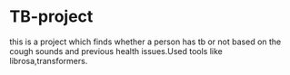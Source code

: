 # TB-project
this is a project which finds whether a person has tb or not based on the cough sounds and previous health issues.Used tools like librosa,transformers.
